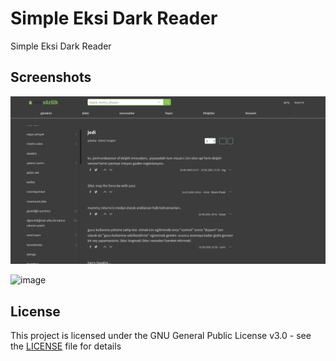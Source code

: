 # Simple Eksi Dark Reader

Simple Eksi Dark Reader
 
## Screenshots

![screenshots](https://github.com/gurkanakdeniz/simple-eksi-dark-reader/blob/master/screen/screen.png "screenshots")


![image](screenshots.png)  
## License

This project is licensed under the GNU General Public License v3.0 - see the [LICENSE](LICENSE) file for details
